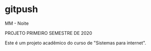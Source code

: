 # gitpush
MM - Noite 

PROJETO PRIMEIRO SEMESTRE DE 2020

Este é um projeto acadêmico do curso de "Sistemas para internet".

